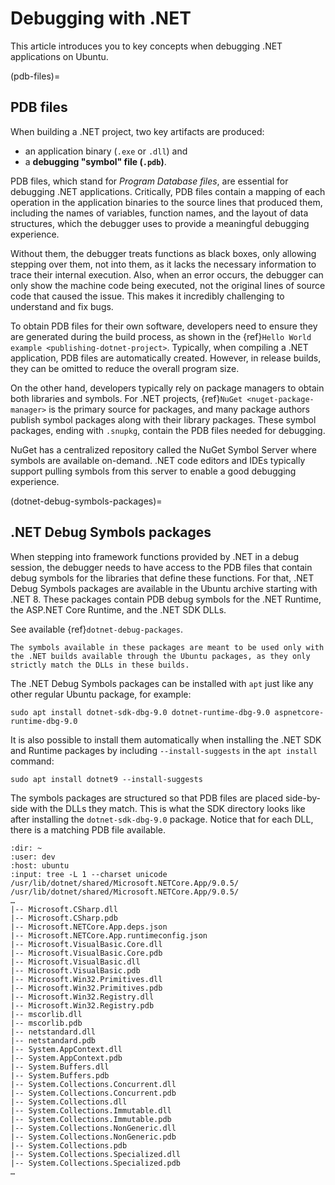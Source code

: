 # Debugging with .NET

This article introduces you to key concepts when debugging .NET applications on Ubuntu.

(pdb-files)=
## PDB files

When building a .NET project, two key artifacts are produced:
- an application binary (`.exe` or `.dll`) and
- a **debugging "symbol" file (`.pdb`)**.

PDB files, which stand for *Program Database files*, are essential for debugging .NET applications. Critically, PDB files contain a mapping of each operation in the application binaries to the source lines that produced them, including the names of variables, function names, and the layout of data structures, which the debugger uses to provide a meaningful debugging experience.

Without them, the debugger treats functions as black boxes, only allowing stepping over them, not into them, as it lacks the necessary information to trace their internal execution. Also, when an error occurs, the debugger can only show the machine code being executed, not the original lines of source code that caused the issue. This makes it incredibly challenging to understand and fix bugs.

To obtain PDB files for their own software, developers need to ensure they are generated during the build process, as shown in the {ref}`Hello World example <publishing-dotnet-project>`. Typically, when compiling a .NET application, PDB files are automatically created. However, in release builds, they can be omitted to reduce the overall program size.

On the other hand, developers typically rely on package managers to obtain both libraries and symbols. For .NET projects, {ref}`NuGet <nuget-package-manager>` is the primary source for packages, and many package authors publish symbol packages along with their library packages. These symbol packages, ending with `.snupkg`, contain the PDB files needed for debugging.

NuGet has a centralized repository called the NuGet Symbol Server where symbols are available on-demand. .NET code editors and IDEs typically support pulling symbols from this server to enable a good debugging experience.

(dotnet-debug-symbols-packages)=
## .NET Debug Symbols packages

When stepping into framework functions provided by .NET in a debug session, the debugger needs to have access to the PDB files that contain debug symbols for the libraries that define these functions. For that, .NET Debug Symbols packages are available in the Ubuntu archive starting with .NET 8. These packages contain PDB debug symbols for the .NET Runtime, the ASP\.NET Core Runtime, and the .NET SDK DLLs.

See available {ref}`dotnet-debug-packages`.

```{important}
The symbols available in these packages are meant to be used only with the .NET builds available through the Ubuntu packages, as they only strictly match the DLLs in these builds.
```

The .NET Debug Symbols packages can be installed with `apt` just like any other regular Ubuntu package, for example:

```none
sudo apt install dotnet-sdk-dbg-9.0 dotnet-runtime-dbg-9.0 aspnetcore-runtime-dbg-9.0
```

It is also possible to install them automatically when installing the .NET SDK and Runtime packages by including `--install-suggests` in the `apt install` command:

```none
sudo apt install dotnet9 --install-suggests
```

The symbols packages are structured so that PDB files are placed side-by-side with the DLLs they match. This is what the SDK directory looks like after installing the `dotnet-sdk-dbg-9.0` package. Notice that for each DLL, there is a matching PDB file available.

```{terminal}
:dir: ~
:user: dev
:host: ubuntu
:input: tree -L 1 --charset unicode /usr/lib/dotnet/shared/Microsoft.NETCore.App/9.0.5/
/usr/lib/dotnet/shared/Microsoft.NETCore.App/9.0.5/
…
|-- Microsoft.CSharp.dll
|-- Microsoft.CSharp.pdb
|-- Microsoft.NETCore.App.deps.json
|-- Microsoft.NETCore.App.runtimeconfig.json
|-- Microsoft.VisualBasic.Core.dll
|-- Microsoft.VisualBasic.Core.pdb
|-- Microsoft.VisualBasic.dll
|-- Microsoft.VisualBasic.pdb
|-- Microsoft.Win32.Primitives.dll
|-- Microsoft.Win32.Primitives.pdb
|-- Microsoft.Win32.Registry.dll
|-- Microsoft.Win32.Registry.pdb
|-- mscorlib.dll
|-- mscorlib.pdb
|-- netstandard.dll
|-- netstandard.pdb
|-- System.AppContext.dll
|-- System.AppContext.pdb
|-- System.Buffers.dll
|-- System.Buffers.pdb
|-- System.Collections.Concurrent.dll
|-- System.Collections.Concurrent.pdb
|-- System.Collections.dll
|-- System.Collections.Immutable.dll
|-- System.Collections.Immutable.pdb
|-- System.Collections.NonGeneric.dll
|-- System.Collections.NonGeneric.pdb
|-- System.Collections.pdb
|-- System.Collections.Specialized.dll
|-- System.Collections.Specialized.pdb
…
```
